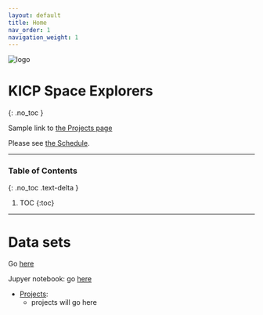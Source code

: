 ```yaml
---
layout: default
title: Home
nav_order: 1
navigation_weight: 1
---
```


![logo](https://d3qi0qp55mx5f5.cloudfront.net/shared-resources/i/template/uc_wordmark_hires.gif)

# KICP Space Explorers
{: .no_toc }

Sample link to [the Projects page](./Projects/index.md)

Please see [the Schedule](./Schedule/index.md).

---

### Table of Contents
{: .no_toc .text-delta }

1. TOC
{:toc}

---

# Data sets

Go [here](https://drive.google.com/drive/u/0/folders/1bw7l2kGd05PwmVszv_619xBDQ27vt507)

Jupyer notebook: go [here](https://colab.research.google.com/drive/1VF5TSR_l1g4FFP1IN32L6fmt1QDEieUM)

* [Projects](./Projects/index.md): 
   * projects will go here

